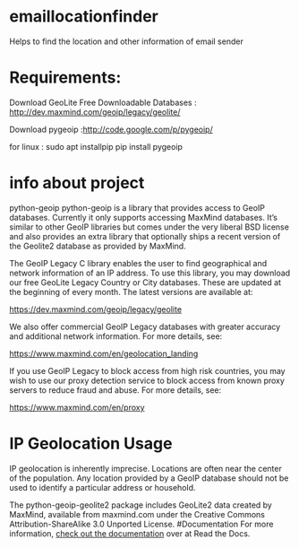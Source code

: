 # emaillocationfinder
Helps to find the location and other information of email sender
# Requirements:
 Download GeoLite Free Downloadable Databases : http://dev.maxmind.com/geoip/legacy/geolite/

 Download pygeoip :http://code.google.com/p/pygeoip/

 for linux : sudo apt installpip
	     pip install pygeoip
# info about project
  python-geoip
python-geoip is a library that provides access to GeoIP databases. Currently it only supports accessing MaxMind databases. It’s similar to other GeoIP libraries but comes under the very liberal BSD license and also provides an extra library that optionally ships a recent version of the Geolite2 database as provided by MaxMind.

The GeoIP Legacy C library enables the user to find geographical and network information of an IP address. To use this library, you may download our free GeoLite Legacy Country or City databases. These are updated at the beginning of every month. The latest versions are available at:

  https://dev.maxmind.com/geoip/legacy/geolite

We also offer commercial GeoIP Legacy databases with greater accuracy and additional network information. For more details, see:

https://www.maxmind.com/en/geolocation_landing

If you use GeoIP Legacy to block access from high risk countries, you may wish to use our proxy detection service to block access from known proxy servers to reduce fraud and abuse. For more details, see:

https://www.maxmind.com/en/proxy

# IP Geolocation Usage
IP geolocation is inherently imprecise. Locations are often near the center of the population. Any location provided by a GeoIP database should not be used to identify a particular address or household.

The python-geoip-geolite2 package includes GeoLite2 data created by MaxMind, available from maxmind.com under the Creative Commons Attribution-ShareAlike 3.0 Unported License.
#Documentation
 For more information, [check out the documentation](https://pythonhosted.org/python-geoip/) over at Read the Docs.
